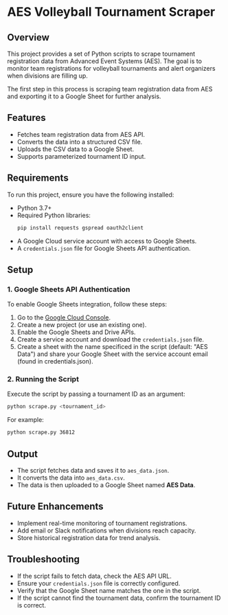 # AES Volleyball Tournament Scraper

## Overview
This project provides a set of Python scripts to scrape tournament registration data from Advanced Event Systems (AES). The goal is to monitor team registrations for volleyball tournaments and alert organizers when divisions are filling up. 

The first step in this process is scraping team registration data from AES and exporting it to a Google Sheet for further analysis.

## Features
- Fetches team registration data from AES API.
- Converts the data into a structured CSV file.
- Uploads the CSV data to a Google Sheet.
- Supports parameterized tournament ID input.

## Requirements
To run this project, ensure you have the following installed:

- Python 3.7+
- Required Python libraries:
  ```sh
  pip install requests gspread oauth2client
  ```
- A Google Cloud service account with access to Google Sheets.
- A `credentials.json` file for Google Sheets API authentication.

## Setup
### 1. Google Sheets API Authentication
To enable Google Sheets integration, follow these steps:
1. Go to the [Google Cloud Console](https://console.cloud.google.com/).
2. Create a new project (or use an existing one).
3. Enable the Google Sheets and Drive APIs.
4. Create a service account and download the `credentials.json` file.
5. Create a sheet with the name specificed in the script (default: "AES Data") and share your Google Sheet with the service account email (found in credentials.json).

### 2. Running the Script
Execute the script by passing a tournament ID as an argument:
```sh
python scrape.py <tournament_id>
```
For example:
```sh
python scrape.py 36812
```

## Output
- The script fetches data and saves it to `aes_data.json`.
- It converts the data into `aes_data.csv`.
- The data is then uploaded to a Google Sheet named **AES Data**.

## Future Enhancements
- Implement real-time monitoring of tournament registrations.
- Add email or Slack notifications when divisions reach capacity.
- Store historical registration data for trend analysis.

## Troubleshooting
- If the script fails to fetch data, check the AES API URL.
- Ensure your `credentials.json` file is correctly configured.
- Verify that the Google Sheet name matches the one in the script.
- If the script cannot find the tournament data, confirm the tournament ID is correct.

